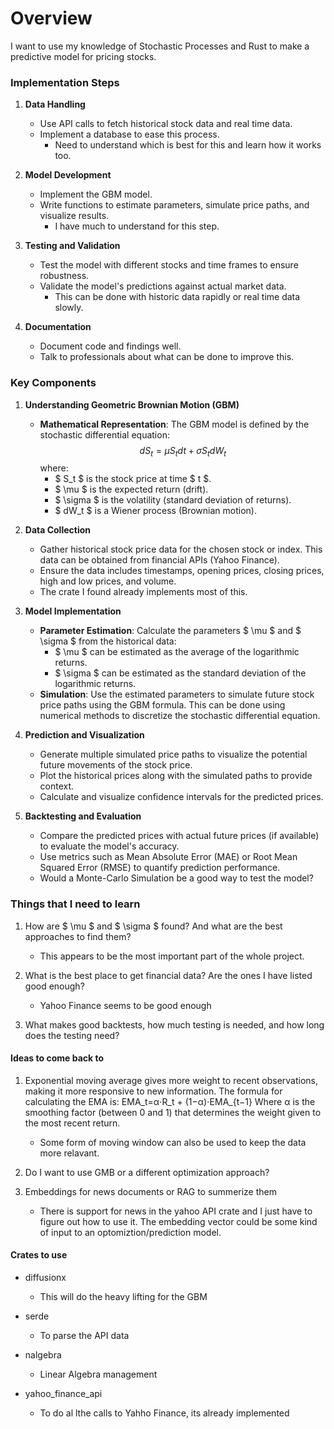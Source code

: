 # Overview
I want to use my knowledge of Stochastic Processes and Rust to make a predictive model for pricing stocks.  


### Implementation Steps

1. **Data Handling**
   - Use API calls to fetch historical stock data and real time data.
   - Implement a database to ease this process.
      - Need to understand which is best for this and learn how it works too. 

2. **Model Development**
   - Implement the GBM model.
   - Write functions to estimate parameters, simulate price paths, and visualize results.
      - I have much to understand for this step.

3. **Testing and Validation**
   - Test the model with different stocks and time frames to ensure robustness.
   - Validate the model's predictions against actual market data.
      - This can be done with historic data rapidly or real time data slowly.

4. **Documentation**
   - Document code and findings well.
   - Talk to professionals about what can be done to improve this. 


### Key Components
1. **Understanding Geometric Brownian Motion (GBM)**
   - **Mathematical Representation**: The GBM model is defined by the stochastic differential equation:
     $$dS_t = \mu S_t dt + \sigma S_t dW_t$$
     where:
     - $ S_t $ is the stock price at time $ t $.
     - $ \mu $ is the expected return (drift).
     - $ \sigma $ is the volatility (standard deviation of returns).
     - $ dW_t $ is a Wiener process (Brownian motion).

2. **Data Collection**
   - Gather historical stock price data for the chosen stock or index. This data can be obtained from financial APIs (Yahoo Finance).
   - Ensure the data includes timestamps, opening prices, closing prices, high and low prices, and volume.
   - The crate I found already implements most of this.

3. **Model Implementation**
   - **Parameter Estimation**: Calculate the parameters $ \mu $ and $ \sigma $ from the historical data:
     - $ \mu $ can be estimated as the average of the logarithmic returns.  
     - $ \sigma $ can be estimated as the standard deviation of the logarithmic returns.  
   - **Simulation**: Use the estimated parameters to simulate future stock price paths using the GBM formula. This can be done using numerical methods to discretize the stochastic differential equation.  

4. **Prediction and Visualization**
   - Generate multiple simulated price paths to visualize the potential future movements of the stock price.  
   - Plot the historical prices along with the simulated paths to provide context.  
   - Calculate and visualize confidence intervals for the predicted prices.  

5. **Backtesting and Evaluation**
   - Compare the predicted prices with actual future prices (if available) to evaluate the model's accuracy.  
   - Use metrics such as Mean Absolute Error (MAE) or Root Mean Squared Error (RMSE) to quantify prediction performance.  
   - Would a Monte-Carlo Simulation be a good way to test the model? 

### Things that I need to learn 

1. How are $ \mu $ and $ \sigma $ found? And what are the best approaches to find them?  
    - This appears to be the most important part of the whole project.

2. What is the best place to get financial data? Are the ones I have listed good enough?  
    - Yahoo Finance seems to be good enough

3. What makes good backtests, how much testing is needed, and how long does the testing need?  


#### Ideas to come back to 

1. Exponential moving average gives more weight to recent observations, making it more responsive to new information. The formula for calculating the EMA is: EMA_t=α⋅R_t + (1−α)⋅EMA_{t−1} Where α is the smoothing factor (between 0 and 1) that determines the weight given to the most recent return.
    - Some form of moving window can also be used to keep the data more relavant.

2. Do I want to use GMB or a different optimization approach?

3. Embeddings for news documents or RAG to summerize them
    - There is support for news in the yahoo API crate and I just have to figure out how to use it. The embedding vector could be some kind of input to an optomiztion/prediction model.



#### Crates to use

- diffusionx
    - This will do the heavy lifting for the GBM

- serde
    - To parse the API data

- nalgebra 
    - Linear Algebra management 

- yahoo_finance_api
    - To do al lthe calls to Yahho Finance, its already implemented

